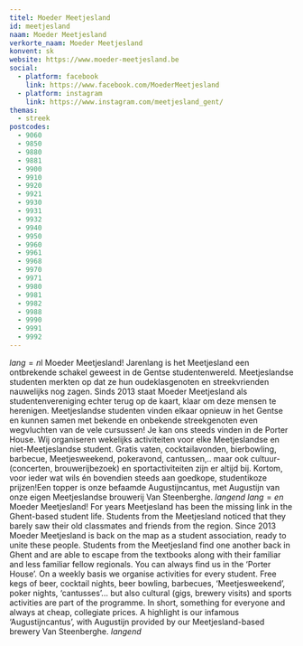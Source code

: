 ```yaml
---
titel: Moeder Meetjesland
id: meetjesland
naam: Moeder Meetjesland
verkorte_naam: Moeder Meetjesland
konvent: sk
website: https://www.moeder-meetjesland.be
social:
  - platform: facebook
    link: https://www.facebook.com/MoederMeetjesland
  - platform: instagram
    link: https://www.instagram.com/meetjesland_gent/
themas:
  - streek
postcodes:
  - 9060
  - 9850
  - 9880
  - 9881
  - 9900
  - 9910
  - 9920
  - 9921
  - 9930
  - 9931
  - 9932
  - 9940
  - 9950
  - 9960
  - 9961
  - 9968
  - 9970
  - 9971
  - 9980
  - 9981
  - 9982
  - 9988
  - 9990
  - 9991
  - 9992
---
```


$lang= n$l Moeder Meetjesland!
Jarenlang is het Meetjesland een ontbrekende schakel geweest in de Gentse studentenwereld. Meetjeslandse studenten merkten op dat ze hun oudeklasgenoten en streekvrienden nauwelijks nog zagen. Sinds 2013 staat Moeder Meetjesland als studentenvereniging echter terug op de kaart, klaar om deze mensen te herenigen. Meetjeslandse studenten vinden elkaar opnieuw in het Gentse en kunnen samen met bekende en onbekende streekgenoten even wegvluchten van de vele cursussen! Je kan ons steeds vinden in de Porter House.
Wij organiseren wekelijks activiteiten voor elke Meetjeslandse en niet-Meetjeslandse student. Gratis vaten, cocktailavonden, bierbowling, barbecue, Meetjesweekend, pokeravond, cantussen,.. maar ook cultuur- (concerten, brouwerijbezoek) en sportactiviteiten zijn er altijd bij. Kortom, voor ieder wat wils én bovendien steeds aan goedkope, studentikoze prijzen!Een topper is onze befaamde Augustijncantus, met Augustijn van onze eigen Meetjeslandse brouwerij Van Steenberghe. $langend$ $lang=en$ Moeder Meetjesland! For years Meetjesland has been the missing link in the Ghent-based student life. Students from the Meetjesland noticed that they barely saw their old classmates and friends from the region. Since 2013 Moeder Meetjesland is back on the map as a student association, ready to unite these people. Students from the Meetjesland find one another back in Ghent and are able to escape from the textbooks along with their familiar and less familiar fellow regionals. You can always find us in the ‘Porter House’. On a weekly basis we organise activities for every student. Free kegs of beer, cocktail nights, beer bowling, barbecues, ‘Meetjesweekend’, poker nights, ‘cantusses’... but also cultural (gigs, brewery visits) and sports activities are part of the programme. In short, something for everyone and always at cheap, collegiate prices. A highlight is our infamous ‘Augustijncantus’, with Augustijn provided by our Meetjesland-based brewery Van Steenberghe. $langend$
